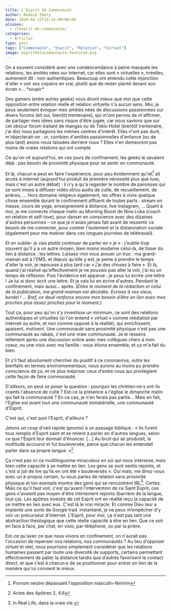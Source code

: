 ```yaml
---
title: L'Esprit de Communauté
author: Noémie Emery
date: 2020-04-15T14:14:40+00:00
aliases:
  - /lesprit-de-communaute/
categories:
  - Articles
type: post
tags: ["Communauté", "Esprit", "Relation", "Virtuel"]
image: espritdelacommunaute-featured.png
---
```


On a souvent considéré avec une condescendance à peine masquée les relations, les amitiés nées sur internet, car elles sont « virtuelles », irréelles, autrement dit : non-authentiques. Beaucoup ont entendu cette injonction d'aller « voir ses copains en vrai, plutôt que de rester planté devant son écran »… *\*soupir\**


Des gamers (entre autres geeks) vous diront mieux que moi que cette opposition entre relation réelle et relation virtuelle n'a aucun sens. Moi, je peux seulement évoquer mes amitiés nées de discussions passionnées sur divers forums (eh oui, bientôt trentenaire), qui m'ont permis de m'affirmer, de partager mes idées sans risque d'être jugée, car nous savions que sur cet obscur forum traitant de mangas ou de Tokio Hotel (bientôt trentenaire, j'ai dis) nous partagions les mêmes centres d'intérêt. Elles n'ont pas duré, m'objecterait-on : or, combien d'amitiés passionnelles d'enfance (ou de plus tard) avons-nous laissées derrière nous ? Elles n'en demeurent pas moins de vraies relations qui ont compté.

Ce qu'on vit aujourd'hui, en ces jours de confinement, les geeks le savaient déjà : pas besoin de proximité physique pour se sentir en communauté.

Et là, chacun·e peut en faire l'expérience, pour peu évidemment qu'iel[^1] ait accès à internet (aujourd'hui produit de première nécessité plus que luxe, mais c'est un autre débat) : il n'y a qu'à regarder le nombre de paroisses qui se sont mises à diffuser vidéo et/ou audio de culte, de recueillement, de prières, … Hors domaine religieux également, les offres à vivre quelque chose ensemble durant le confinement affluent de toutes parts : stream en masse, cours de yoga, enseignement à distance, live instagram, … Quant à moi, je me connecte chaque matin au Morning Boost de Nina Luka (coach en relation et self-love), pour danser en conscience avec des dizaines d'autres personnes – ce que je n'avais jamais fait avant de ressentir ce besoin de me connecter, pour contrer l'isolement et la distanciation sociale (également pour me motiver dans ces longues journées de télétravail).

Et on oublie– je vais plutôt continuer de parler en « je » : j'oublie trop souvent qu'il y a un autre moyen, bien moins moderne celui-là, de tisser du lien à distance : les lettres. Laissez-moi vous avouer un truc : ma grand-maman est à l'EMS, et depuis qu'elle y est, je peine à prendre le temps d'aller la voir, je repousse à plus tard car « j'ai des choses à faire ». Et là, quand j'ai réalisé qu'effectivement je ne _pouvais pas_ aller la voir, j'ai eu un temps de réflexion. Puis l'évidence est apparue : je peux lui écrire une lettre ! Je lui ai donc écrit une lettre. Et je vais lui en écrire d'autres. Pendant le confinement, mais aussi… après. _(Entre le moment de la rédaction et celui de la publication, ma grand-maman est décédée. Ecrivez à vos vieux, bordel ! … Bref, ce deuil renforce encore mon besoin d’être en lien avec mes proches plus assez proches pour le moment.)_

Tout ça, pour peu qu'on s'y investisse un minimum, ce sont des relations authentiques _et_ virtuelles (si l'on entend « virtuel » comme médiatisé par internet ou autre, et non comme opposé à la réalité), qui enrichissent, apaisent, motivent. Une communauté sans proximité physique n'est pas une communauté au rabais, c'est une vraie communauté. Je le ressens tellement après une discussion online avec mes collègues chers à mon coeur, ou une visio avec ma famille : nous étions ensemble, et ça m'a fait du bien.

Et s'il faut absolument chercher du positif à ce coronavirus, outre les bienfaits en termes environnementaux, nous aurons au moins pu prendre conscience de ça, et ne plus mépriser ceux d'entre nous qui privilégient cette façon de faire communauté.

D'ailleurs, on peut se poser la question : pourquoi les chrétien·ne·s ont-ils craints l'absence de culte ? Est-ce la présence à l'église le dimanche matin qui fait la communauté ? En ce cas, je n'en ferais pas partie… Mais en fait, l'Eglise est avant tout une communauté immatérielle, une communauté d'Esprit.

C'est qui, c'est quoi l'Esprit, d'ailleurs ?

Jetons un coup d'oeil rapide (promis) à un passage biblique : « Ils furent tous remplis d'Esprit saint et se mirent à parler en d'autres langues, selon ce que l'Esprit leur donnait d'énoncer. […] Au bruit qui se produisit, la multitude accourut et fut bouleversée, parce que chacun les entendait parler dans sa propre langue. »[^2]

Ça n'est pas ici ce multilinguisme miraculeux en soi qui nous intéresse, mais bien cette capacité à se mettre en lien. Les gens se sont sentis rejoints, et c'est si joli de lire qu'ils en ont été « bouleversés ». Oui mais, me direz-vous avec un à-propos certain, tu nous parles de relation sans proximité physique et ton exemple montre des gens qui se rencontrent IRL[^3]. Certes. Mais ce qu'il faut voir, c'est qu'avant l'intervention de ce Saint Esprit, ces gens n'avaient pas moyen d'être intimement rejoints (barrière de la langue, tout ça). Les apôtres investis de cet Esprit ont en réalité reçu la capacité de se mettre en lien avec eux. C'est là le vrai miracle. Et comme Dieu leur a implanté une sorte de Google trad. instantané, je ne peux m&#8217;empêcher d'y voir un précurseur d'internet. L'Esprit, pour moi, ça n'est pas tant une abstraction théologique que cette réelle capacité à être en lien. Que ce soit en face à face, par chat, en visio, par téléphone, ou par la prière.

Est-ce qu'avec ce que nous vivons en confinement, on n'aurait pas l'occasion de repenser nos relations, nos communautés ? Au lieu d'opposer virtuel et réel, nous pourrions simplement considérer que les relations humaines passent par toute une diversité de supports, certains permettant effectivement de palier la distance tandis que d’autres favorisent le contact direct, et que c’est à chacun·e de se positionner pour entrer en lien de la manière qui lui convient le mieux.



  [^1]: Pronom neutre dépassant l'opposition masculin-féminin
  [^2]: Actes des Apôtres 2, 4.6
  [^3]: In Real Life, dans la vraie vie.